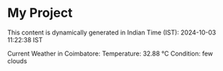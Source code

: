 # My Project

This content is dynamically generated in Indian Time (IST): 2024-10-03 11:22:38 IST


Current Weather in Coimbatore:
Temperature: 32.88 °C
Condition: few clouds
